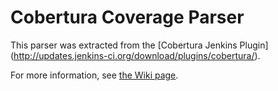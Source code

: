 # Cobertura Coverage Parser

This parser was extracted from the [Cobertura Jenkins Plugin]
(http://updates.jenkins-ci.org/download/plugins/cobertura/).

For more information, see [the Wiki
page](https://wiki.jenkins-ci.org/display/JENKINS/Cobertura+Plugin).
